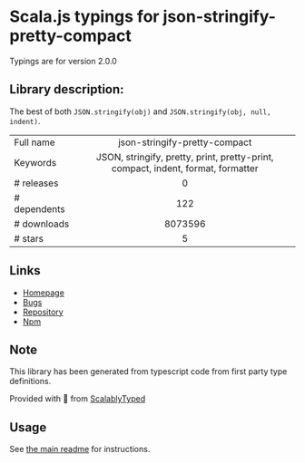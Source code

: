 
# Scala.js typings for json-stringify-pretty-compact

Typings are for version 2.0.0

## Library description:
The best of both `JSON.stringify(obj)` and `JSON.stringify(obj, null, indent)`.

|                    |                 |
| ------------------ | :-------------: |
| Full name          | json-stringify-pretty-compact |
| Keywords           | JSON, stringify, pretty, print, pretty-print, compact, indent, format, formatter |
| # releases         | 0 |
| # dependents       | 122 |
| # downloads        | 8073596 |
| # stars            | 5 |

## Links
- [Homepage](https://github.com/lydell/json-stringify-pretty-compact#readme)
- [Bugs](https://github.com/lydell/json-stringify-pretty-compact/issues)
- [Repository](https://github.com/lydell/json-stringify-pretty-compact)
- [Npm](https://www.npmjs.com/package/json-stringify-pretty-compact)
    


## Note
This library has been generated from typescript code from first party type definitions.

Provided with :purple_heart: from [ScalablyTyped](https://github.com/oyvindberg/ScalablyTyped)

## Usage
See [the main readme](../../readme.md) for instructions.


